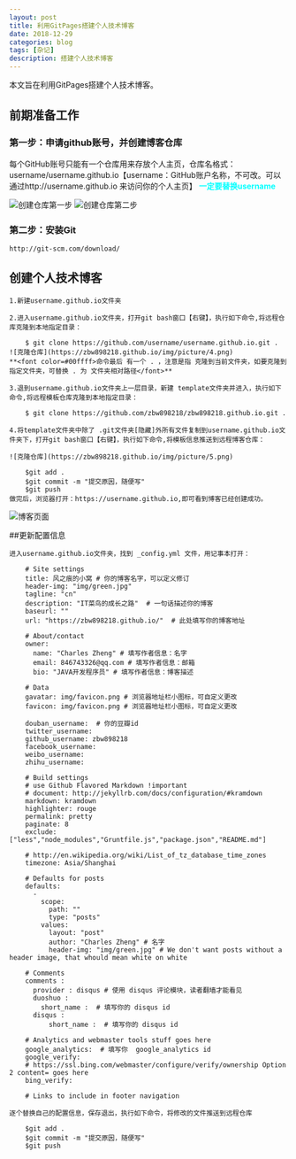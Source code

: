 ```yaml
---
layout: post
title: 利用GitPages搭建个人技术博客
date: 2018-12-29
categories: blog
tags: [杂记]
description: 搭建个人技术博客
---
```


本文旨在利用GitPages搭建个人技术博客。

## 前期准备工作

### 第一步：申请github账号，并创建博客仓库

每个GitHub账号只能有一个仓库用来存放个人主页，仓库名格式：
username/username.github.io【username：GitHub账户名称，不可改。可以通过http://username.github.io 来访问你的个人主页】
**<font color=#00ffff>一定要替换username</font>**

![创建仓库第一步](https://zbw898218.github.io/img/picture/1.png)
![创建仓库第二步](https://zbw898218.github.io/img/picture/2.png)

### 第二步：安装Git

``` Git下载地址
http://git-scm.com/download/
```

## 创建个人技术博客

```
1.新建username.github.io文件夹

```
```
2.进入username.github.io文件夹，打开git bash窗口【右键】，执行如下命令,将远程仓库克隆到本地指定目录：

	$ git clone https://github.com/username/username.github.io.git .
![克隆仓库](https://zbw898218.github.io/img/picture/4.png)
**<font color=#00ffff>命令最后 有一个 . ，注意是指 克隆到当前文件夹，如要克隆到指定文件夹，可替换 . 为 文件夹相对路径</font>**
```
```
3.退到username.github.io文件夹上一层目录，新建 template文件夹并进入，执行如下命令,将远程模板仓库克隆到本地指定目录：

	$ git clone https://github.com/zbw898218/zbw898218.github.io.git .
```
```
4.将template文件夹中除了 .git文件夹[隐藏]外所有文件复制到username.github.io文件夹下，打开git bash窗口【右键】，执行如下命令,将模板信息推送到远程博客仓库：

![克隆仓库](https://zbw898218.github.io/img/picture/5.png)

	$git add .
	$git commit -m "提交原因，随便写"
	$git push
做完后，浏览器打开：https://username.github.io,即可看到博客已经创建成功。
```

![博客页面](https://zbw898218.github.io/img/picture/3.png)

##更新配置信息

```
进入username.github.io文件夹，找到 _config.yml 文件，用记事本打开：

	# Site settings
	title: 风之痕的小窝 # 你的博客名字，可以定义修订
	header-img: "img/green.jpg"
	tagline: "cn"  
	description: "IT菜鸟的成长之路"  # 一句话描述你的博客
	baseurl: ""
	url: "https://zbw898218.github.io/"  # 此处填写你的博客地址 
	
	# About/contact
	owner: 
	  name: "Charles Zheng" # 填写作者信息：名字
	  email: 846743326@qq.com # 填写作者信息：邮箱
	  bio: "JAVA开发程序员" # 填写作者信息：博客描述
	
	# Data
	gavatar: img/favicon.png # 浏览器地址栏小图标，可自定义更改
	favicon: img/favicon.png # 浏览器地址栏小图标，可自定义更改
	
	douban_username:  # 你的豆瓣id
	twitter_username: 
	github_username: zbw898218
	facebook_username: 
	weibo_username: 
	zhihu_username: 
	
	# Build settings  
	# use Github Flavored Markdown !important  
	# document: http://jekyllrb.com/docs/configuration/#kramdown  
	markdown: kramdown
	highlighter: rouge
	permalink: pretty
	paginate: 8
	exclude: ["less","node_modules","Gruntfile.js","package.json","README.md"]
	
	# http://en.wikipedia.org/wiki/List_of_tz_database_time_zones
	timezone: Asia/Shanghai
	
	# Defaults for posts
	defaults:
	  -
	    scope: 
	      path: ""
	      type: "posts"
	    values:
	      layout: "post"
	      author: "Charles Zheng" # 名字
	      header-img: "img/green.jpg" # We don't want posts without a header image, that whould mean white on white
	
	# Comments 
	comments :
	  provider : disqus # 使用 disqus 评论模块，读者翻墙才能看见
	  duoshuo :
	    short_name :  # 填写你的 disqus id
	  disqus :
	      short_name :  # 填写你的 disqus id
	
	# Analytics and webmaster tools stuff goes here
	google_analytics:  # 填写你  google_analytics id
	google_verify:
	# https://ssl.bing.com/webmaster/configure/verify/ownership Option 2 content= goes here
	bing_verify:
	
	# Links to include in footer navigation	

逐个替换自己的配置信息，保存退出，执行如下命令，将修改的文件推送到远程仓库
	
	$git add .
	$git commit -m "提交原因，随便写"
	$git push

```